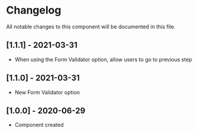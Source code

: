 # Changelog
All notable changes to this component will be documented in this file.

## [1.1.1] - 2021-03-31
- When using the Form Validator option, allow users to go to previous step

## [1.1.0] - 2021-03-31
- New Form Validator option

## [1.0.0] - 2020-06-29
- Component created
